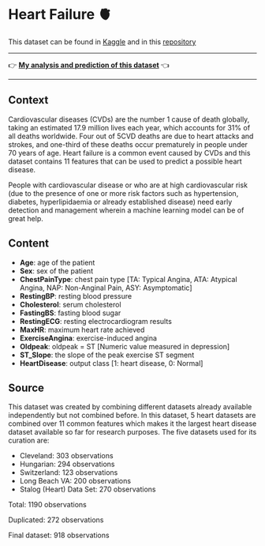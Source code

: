<h1>Heart Failure 🫀</h1>

<span>This dataset can be found in <a href="https://www.kaggle.com/datasets/fedesoriano/heart-failure-prediction">Kaggle</a> and in this <a href='https://github.com/FabricioMacena/Data_Analysis/blob/main/Heart%20Failure/heart.csv'>repository</a></span>

<hr>

<p> 👉 <strong><a href="https://github.com/FabricioMacena/Data_Analysis/blob/main/Heart%20Failure/heart_failure.ipynb">My analysis and prediction of this dataset</a> </strong> 👈 </p>

<hr>

<h2>Context</h2>
<p>Cardiovascular diseases (CVDs) are the number 1 cause of death globally, taking an estimated 17.9 million lives each year, which accounts for 31% of all deaths worldwide. Four out of 5CVD deaths are due to heart attacks and strokes, and one-third of these deaths occur prematurely in people under 70 years of age. Heart failure is a common event caused by CVDs and this dataset contains 11 features that can be used to predict a possible heart disease.</p>

<p>People with cardiovascular disease or who are at high cardiovascular risk (due to the presence of one or more risk factors such as hypertension, diabetes, hyperlipidaemia or already established disease) need early detection and management wherein a machine learning model can be of great help.</p>

<h2>Content</h2>
<ul>
  <li><strong>Age</strong>: age of the patient</li>
  <li><strong>Sex</strong>: sex of the patient</li>
  <li><strong>ChestPainType</strong>: chest pain type [TA: Typical Angina, ATA: Atypical Angina, NAP: Non-Anginal Pain, ASY: Asymptomatic]</li>
  <li><strong>RestingBP</strong>: resting blood pressure</li>
  <li><strong>Cholesterol</strong>: serum cholesterol</li>
  <li><strong>FastingBS</strong>: fasting blood sugar</li>
  <li><strong>RestingECG</strong>: resting electrocardiogram results</li>
  <li><strong>MaxHR</strong>: maximum heart rate achieved</li>
  <li><strong>ExerciseAngina</strong>: exercise-induced angina</li>
  <li><strong>Oldpeak</strong>: oldpeak = ST [Numeric value measured in depression]</li>
  <li><strong>ST_Slope</strong>: the slope of the peak exercise ST segment</li>
  <li><strong>HeartDisease</strong>: output class [1: heart disease, 0: Normal]</li>
</ul>

<h2>Source</h2>
<p>This dataset was created by combining different datasets already available independently but not combined before. In this dataset, 5 heart datasets are combined over 11 common features which makes it the largest heart disease dataset available so far for research purposes. The five datasets used for its curation are:</p>

<ul>
  <li>Cleveland: 303 observations</li>
  <li>Hungarian: 294 observations</li>
  <li>Switzerland: 123 observations</li>
  <li>Long Beach VA: 200 observations</li>
  <li>Stalog (Heart) Data Set: 270 observations</li>
</ul>

<p>Total: 1190 observations</p>
<p>Duplicated: 272 observations</p>

<p>Final dataset: 918 observations</p>
